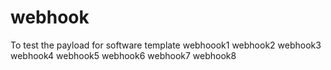 # webhook
To test the payload for software template
webhoook1
webhook2
webhook3
webhook4
webhook5
webhook6
webhook7
webhook8
